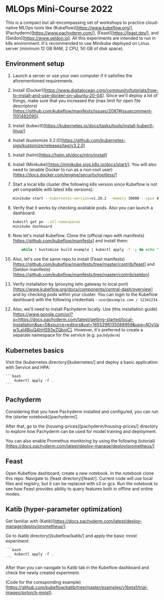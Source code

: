 # MLOps Mini-Course 2022

This is a compact but all-encompassing set of workshops to practice cloud-native MLOps tools like (Kubeflow)[https://www.kubeflow.org/], (Pachyderm)[https://www.pachyderm.com/], (Feast)[https://feast.dev/], and (Seldon)[https://www.seldon.io]. All this experiments are intended to run in k8s environment. It's recommended to use Minikube deployed on Linux server (minimum 12 GB RAM, 2 CPU, 50 GB of disk space).

## Environment setup

1. Launch a server or use your own computer if it satisfies the aforementioned requirements.

2. Install (Docker)[https://www.digitalocean.com/community/tutorials/how-to-install-and-use-docker-on-ubuntu-20-04]. Since we'll deploy a lot of things, make sure that you increased the (max limit for open file descriptors)[https://github.com/kubeflow/manifests/issues/2087#issuecomment-1101482095].

2. Install (kubectl)[https://kubernetes.io/docs/tasks/tools/install-kubectl-linux/]

3. Install (kustomize 3.2.0)[https://github.com/kubernetes-sigs/kustomize/releases/tag/v3.2.0]

4. Install (helm)[https://helm.sh/docs/intro/install]

5. Install (Minikube)[https://minikube.sigs.k8s.io/docs/start/]. You will also need to (enable Docker to run as a non-root user)[https://docs.docker.com/engine/security/rootless/]

6. Start a local k8s cluster (the following k8s version since Kubeflow is not yet compatible with latest k8s versions):

    ```bash
    minikube start --kubernetes-version=v1.20.2 --memory 30000 --cpus 4
    ```

7. Verify that it works by checking available pods. Also you can launch a dashboard:

    ```bash
    kubectl get po --all-namespaces
    minikube dashboard
    ```

8. Now let's install Kubeflow. Clone the (official repo with manifests)[https://github.com/kubeflow/manifests] and install them:

    ```bash
        while ! kustomize build example | kubectl apply -f -; do echo "Retrying to apply resources"; sleep 10; done
    ```

9. Also, let's use the same repo to install (Feast manifests)[https://github.com/kubeflow/manifests/tree/master/contrib/feast] and (Seldon manifests)[https://github.com/kubeflow/manifests/tree/master/contrib/seldon]

10. Verify installation by (proxying istio gateway to local port)[https://www.kubeflow.org/docs/components/central-dash/overview] and by checking pods within your cluster. You can login to the Kubeflow dashboard with the following credentials - `user@example.com / 12341234`

11. Also, we'll need to install Pachyderm locally. Use (this installation guide)[https://www.google.com/url?q=https://docs.pachyderm.com/latest/getting-started/local-installation&sa=D&source=editors&ust=1655296135088959&usg=AOvVaw1Lel4BjoQ4hHS93eZQbniC]. However, it's preferred to create a separate namespace for the service (e.g. `pachdyderm`)

## Kubernetes basics

Visit the (kubernetes directory)[kubernetes/] and deploy a basic application with Service and HPA:

    ```bash
        kubectl apply -f .
    ```

## Pachyderm

Considering that you have Pachyderm installed and configured, you can run the (starter notebook)[pachyderm/].

After that, go to the (housing-prices)[pachyderm/housing-prices/] directory to explore how Pachyderm can be used for model training and deployment.

You can also enable Promethus monitoring by using the following (tutorial)[https://docs.pachyderm.com/latest/deploy-manage/deploy/prometheus/]

## Feast

Open Kubeflow dashboard, create a new notebook. In the notebook clone this repo. Navigate to (feast directory)[feast/]. Current code will use local files and registry, but it can be replaced with s3 or gcs. Run the notebook to see how Feast provides ability to query features both in offline and online modes.

## Katib (hyper-parameter optimization)

Get familiar with (Katib)[https://docs.pachyderm.com/latest/deploy-manage/deploy/prometheus/].

Go to (katib directory)[kubeflow/katib/] and apply the basic mnist experiment:

    ```bash
        kubectl apply -f .
    ```

After than you can navigate to Katib tab in the Kubeflow dashboard and check the newly created experiment.

(Code for the coresponding example)[https://github.com/kubeflow/katib/tree/master/examples/v1beta1/trial-images/pytorch-mnist].






